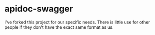 # apidoc-swagger

I've forked this project for our specific needs. There is little use for other people if they don't have the exact same format as us.